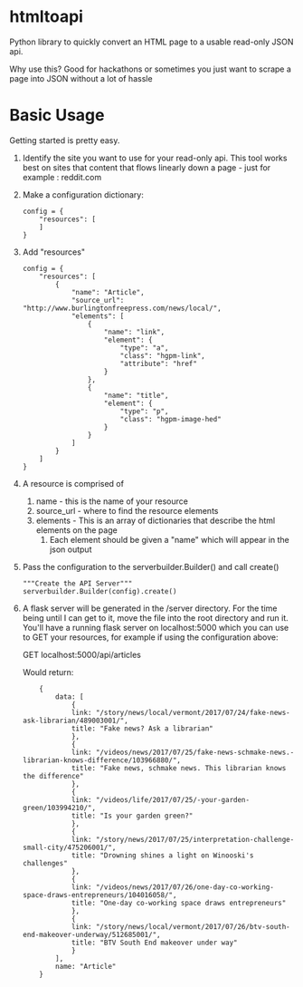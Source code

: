 # htmltoapi
Python library to quickly convert an HTML page to a usable read-only JSON api.

Why use this? Good for hackathons or sometimes you just want to scrape a page into JSON without a lot of hassle

# Basic Usage

Getting started is pretty easy.

1. Identify the site you want to use for your read-only api. This tool works best on sites that content that flows linearly down a page - just for example : reddit.com
2. Make a configuration dictionary:
    ~~~
    config = {
        "resources": [
        ]
    }
    ~~~
3. Add "resources"
    ```
    config = {
        "resources": [
            {
                "name": "Article",
                "source_url": "http://www.burlingtonfreepress.com/news/local/",
                "elements": [
                    {
                        "name": "link",
                        "element": {
                            "type": "a",
                            "class": "hgpm-link",
                            "attribute": "href"
                        }
                    },
                    {
                        "name": "title",
                        "element": {
                            "type": "p",
                            "class": "hgpm-image-hed"
                        }
                    }
                ]
            }
        ]
    }
    ```
4. A resource is comprised of
    1. name - this is the name of your resource
    2. source_url - where to find the resource elements
    3. elements - This is an array of dictionaries that describe the html elements on the page
        1. Each element should be given a "name" which will appear in the json output
5. Pass the configuration to the serverbuilder.Builder() and call create()
    ```
    """Create the API Server"""
    serverbuilder.Builder(config).create()
    ```
6. A flask server will be generated in the /server directory. For the time being until I can get to it, move the file into the root directory and run it. You'll have a running flask server on localhost:5000 which you can use to GET your resources, for example if using the configuration above:

    GET localhost:5000/api/articles
    
    Would return:
    ```    
        {
            data: [
                {
                link: "/story/news/local/vermont/2017/07/24/fake-news-ask-librarian/489003001/",
                title: "Fake news? Ask a librarian"
                },
                {
                link: "/videos/news/2017/07/25/fake-news-schmake-news.-librarian-knows-difference/103966880/",
                title: "Fake news, schmake news. This librarian knows the difference"
                },
                {
                link: "/videos/life/2017/07/25/-your-garden-green/103994210/",
                title: "Is your garden green?"
                },
                {
                link: "/story/news/2017/07/25/interpretation-challenge-small-city/475206001/",
                title: "Drowning shines a light on Winooski's challenges"
                },
                {
                link: "/videos/news/2017/07/26/one-day-co-working-space-draws-entrepreneurs/104016058/",
                title: "One-day co-working space draws entrepreneurs"
                },
                {
                link: "/story/news/local/vermont/2017/07/26/btv-south-end-makeover-underway/512685001/",
                title: "BTV South End makeover under way"
                }
            ],
            name: "Article"
        }
    ```

